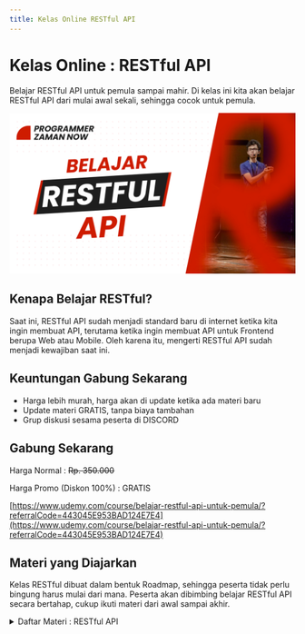 ```yaml
---
title: Kelas Online RESTful API
---
```


# Kelas Online : RESTful API

Belajar RESTful API untuk pemula sampai mahir. Di kelas ini kita akan belajar RESTful API dari mulai awal sekali, sehingga cocok untuk pemula.

![OpenAPI](/img/kelas-online/big/restfulapi.jpg)

## Kenapa Belajar RESTful?

Saat ini, RESTful API sudah menjadi standard baru di internet ketika kita ingin membuat API, terutama ketika ingin membuat API untuk Frontend
berupa Web atau Mobile. Oleh karena itu, mengerti RESTful API sudah menjadi kewajiban saat ini.

## Keuntungan Gabung Sekarang

- Harga lebih murah, harga akan di update ketika ada materi baru
- Update materi GRATIS, tanpa biaya tambahan
- Grup diskusi sesama peserta di DISCORD

## Gabung Sekarang

Harga Normal : ~~Rp. 350.000~~

Harga Promo (Diskon 100%) : GRATIS

[https://www.udemy.com/course/belajar-restful-api-untuk-pemula/?referralCode=443045E953BAD124E7E4](https://www.udemy.com/course/belajar-restful-api-untuk-pemula/?referralCode=443045E953BAD124E7E4)

## Materi yang Diajarkan

Kelas RESTful dibuat dalam bentuk Roadmap, sehingga peserta tidak perlu bingung harus mulai dari mana.
Peserta akan dibimbing belajar RESTful API secara bertahap, cukup ikuti materi dari awal sampai akhir.

<details>
<summary>Daftar Materi : RESTful API</summary>

```text
00:00:00 - Pendahuluan
00:02:02 - Integrasi Aplikasi
00:12:23 - Pengenalan API
00:16:48 - Pengenalan RESTful API
00:21:57 - Architectural Constraints
00:35:08 - Resource Naming
00:46:06 - Content Negotiation
00:56:10 - Caching
01:03:00 - Idempotence
01:09:17 - Security
01:15:10 - Versioning
01:18:49 - Stateless
01:24:01 - HATEOAS
01:27:06 - Documentation
01:30:56 - Development
01:42:16 - Maturity Model
01:49:13 - Teknologi Lainnya
```

</details>
